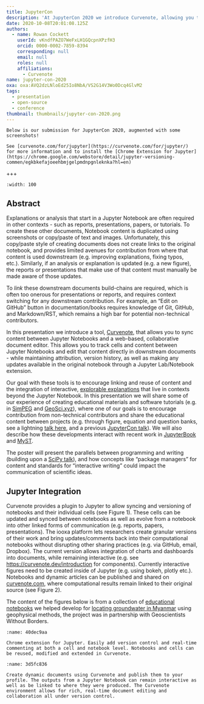 ```yaml
---
title: JupyterCon
description: 'At JupyterCon 2020 we introduce Curvenote, allowing you to sync content between Jupyter Notebooks and a web-based, collaborative document editor.'
date: 2020-10-08T20:01:08.125Z
authors:
  - name: Rowan Cockett
    userId: vKndfPAZO7WeFxLH1GQcpnXPzfH3
    orcid: 0000-0002-7859-8394
    corresponding: null
    email: null
    roles: null
    affiliations:
      - Curvenote
name: jupyter-con-2020
oxa: oxa:AVQ2dzLNloEd25Io8NbA/VS2G14V3Wo0Dcq4GlvM2
tags:
  - presentation
  - open-source
  - conference
thumbnail: thumbnails/jupyter-con-2020.png
---
```


```{important}
Below is our submission for JupyterCon 2020, augmented with some screenshots!

See [curvenote.com/for/jupyter](https://curvenote.com/for/jupyter/) for more information and to install the [Chrome Extension for Jupyter](https://chrome.google.com/webstore/detail/jupyter-versioning-commen/egkbkefajoeehbmjgelpmdnpgnleknka?hl=en)

```

+++

```{iframe} https://www.youtube-nocookie.com/embed/WAyiDTt9DnQ
:width: 100
```

## Abstract

Explanations or analysis that start in a Jupyter Notebook are often required in other contexts - such as reports, presentations, papers, or tutorials. To create these other documents, Notebook content is duplicated using screenshots or copy/paste of text and images. Unfortunately, this copy/paste style of creating documents does not create links to the original notebook, and provides limited avenues for contribution from where that content is used downstream (e.g. improving explanations, fixing typos, etc.). Similarly, if an analysis or explanation is updated (e.g. a new figure), the reports or presentations that make use of that content must manually be made aware of those updates.

To _link_ these downstream documents build-chains are required, which is often too onerous for presentations or reports, and requires context switching for any downstream contribution. For example, an “Edit on GitHub” button in documentation/books requires knowledge of Git, GitHub, and Markdown/RST, which remains a high bar for potential non-technical contributors.

In this presentation we introduce a tool, [Curvenote](https://curvenote.com), that allows you to sync content between Jupyter Notebooks and a web-based, collaborative document editor. This allows you to track cells and content between Jupyter Notebooks and edit that content directly in downstream documents - while maintaining attribution, version history, as well as making any updates available in the original notebook through a Jupyter Lab/Notebook extension.

Our goal with these tools is to encourage linking and reuse of content and the integration of interactive, [explorable explanations](https://curvenote.dev/) that live in contexts beyond the Jupyter Notebook. In this presentation we will share some of our experience of creating educational materials and software tutorials (e.g. in [SimPEG](http://simpeg.xyz/) and [GeoSci.xyz](http://geosci.xyz/)), where one of our goals is to encourage contribution from non-technical contributors and share the educational content between projects (e.g. through figure, equation and question banks, see a lightning [talk here](https://youtu.be/NtBDf7d7mwM?t=6103), and a previous [JupyterCon talk](https://youtu.be/XY3Tq9Wd1_A)). We will also describe how these developments interact with recent work in [JupyterBook](https://jupyterbook.org/intro.html) and [MyST](https://myst-parser.readthedocs.io/en/latest/).

The poster will present the parallels between programming and writing (building upon a [SciPy talk](https://youtu.be/IW2LDsevvDk?list=PLYx7XA2nY5Gf37zYZMw6OqGFRPjB1jCy6)), and how concepts like “package managers” for content and standards for “interactive writing” could impact the communication of scientific ideas.

## Jupyter Integration

Curvenote provides a plugin to Jupyter to allow syncing and versioning of notebooks and their individual cells (see Figure 1). These cells can be updated and synced between notebooks as well as evolve from a notebook into other linked forms of communication (e.g. reports, papers, presentations). The iooxa platform lets researchers create granular versions of their work and bring updates/comments back into their computational notebooks without disrupting other sharing practices (e.g. via GitHub, email, Dropbox). The current version allows integration of charts and dashboards into documents, while remaining interactive (e.g. see <https://curvenote.dev/introduction> for components). Currently interactive figures need to be created inside of Jupyter (e.g. using bokeh, plotly etc.). Notebooks and dynamic articles can be published and shared on [curvenote.com](https://curvenote.com/), where computational results remain linked to their original source (see Figure 2).

The content of the figures below is from a collection of [educational notebooks](https://courses.geosci.xyz/gwb2020) we helped develop for [locating groundwater in Myanmar](https://medium.com/gwb-myanmar) using geophysical methods, the project was in partnership with Geoscientists Without Borders.

```{figure} images/AVQ2dzLNloEd25Io8NbA-QJZarBDql2BzqZqTo89w-v1.png
:name: 40dec9aa

Chrome extension for Jupyter. Easily add version control and real-time commenting at both a cell and notebook level. Notebooks and cells can be reused, modified and extended in Curvenote.
```

```{figure} images/AVQ2dzLNloEd25Io8NbA-tJtQXVtDQkfJfcPnBoTW-v1.png
:name: 3d5fc836

Create dynamic documents using Curvenote and publish them to your profile. The outputs from a Jupyter Notebook can remain interactive as well as be linked to where they were produced. The Curvenote environment allows for rich, real-time document editing and collaboration all under version control.
```
